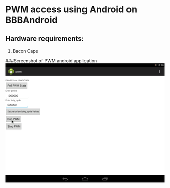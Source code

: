 PWM access using Android on BBBAndroid
==============================

Hardware requirements:
-----------------------------

1. Bacon Cape

###Screenshot of PWM android application
![PWM app](pwm.png?raw=true)
